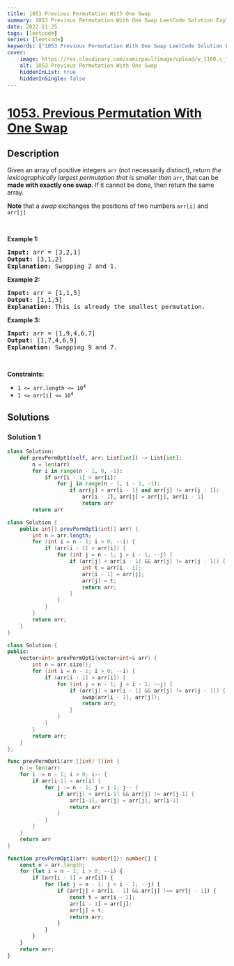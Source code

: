 ```yaml
---
title: 1053 Previous Permutation With One Swap
summary: 1053 Previous Permutation With One Swap LeetCode Solution Explained
date: 2022-11-25
tags: [leetcode]
series: [leetcode]
keywords: ["1053 Previous Permutation With One Swap LeetCode Solution Explained in all languages", "1053 Previous Permutation With One Swap", "LeetCode", "leetcode solution in Python3 C++ Java Go PHP Ruby Swift TypeScript Rust C# JavaScript C", "GeeksforGeeks", "InterviewBit", "Coding Ninjas", "HackerRank", "HackerEarth", "CodeChef", "TopCoder", "AlgoExpert", "freeCodeCamp", "Codeforces", "GitHub", "AtCoder", "Samir Paul"]
cover:
    image: https://res.cloudinary.com/samirpaul/image/upload/w_1100,c_fit,co_rgb:FFFFFF,l_text:Arial_75_bold:1053 Previous Permutation With One Swap - Solution Explained/problem-solving.webp
    alt: 1053 Previous Permutation With One Swap
    hiddenInList: true
    hiddenInSingle: false
---
```



# [1053. Previous Permutation With One Swap](https://leetcode.com/problems/previous-permutation-with-one-swap)


## Description

<p>Given an array of positive integers <code>arr</code> (not necessarily distinct), return <em>the </em><span data-keyword="lexicographically-smaller-array"><em>lexicographically</em></span><em> largest permutation that is smaller than</em> <code>arr</code>, that can be <strong>made with exactly one swap</strong>. If it cannot be done, then return the same array.</p>

<p><strong>Note</strong> that a <em>swap</em> exchanges the positions of two numbers <code>arr[i]</code> and <code>arr[j]</code></p>

<p>&nbsp;</p>
<p><strong class="example">Example 1:</strong></p>

<pre>
<strong>Input:</strong> arr = [3,2,1]
<strong>Output:</strong> [3,1,2]
<strong>Explanation:</strong> Swapping 2 and 1.
</pre>

<p><strong class="example">Example 2:</strong></p>

<pre>
<strong>Input:</strong> arr = [1,1,5]
<strong>Output:</strong> [1,1,5]
<strong>Explanation:</strong> This is already the smallest permutation.
</pre>

<p><strong class="example">Example 3:</strong></p>

<pre>
<strong>Input:</strong> arr = [1,9,4,6,7]
<strong>Output:</strong> [1,7,4,6,9]
<strong>Explanation:</strong> Swapping 9 and 7.
</pre>

<p>&nbsp;</p>
<p><strong>Constraints:</strong></p>

<ul>
	<li><code>1 &lt;= arr.length &lt;= 10<sup>4</sup></code></li>
	<li><code>1 &lt;= arr[i] &lt;= 10<sup>4</sup></code></li>
</ul>

## Solutions

### Solution 1

<!-- tabs:start -->

```python
class Solution:
    def prevPermOpt1(self, arr: List[int]) -> List[int]:
        n = len(arr)
        for i in range(n - 1, 0, -1):
            if arr[i - 1] > arr[i]:
                for j in range(n - 1, i - 1, -1):
                    if arr[j] < arr[i - 1] and arr[j] != arr[j - 1]:
                        arr[i - 1], arr[j] = arr[j], arr[i - 1]
                        return arr
        return arr
```

```java
class Solution {
    public int[] prevPermOpt1(int[] arr) {
        int n = arr.length;
        for (int i = n - 1; i > 0; --i) {
            if (arr[i - 1] > arr[i]) {
                for (int j = n - 1; j > i - 1; --j) {
                    if (arr[j] < arr[i - 1] && arr[j] != arr[j - 1]) {
                        int t = arr[i - 1];
                        arr[i - 1] = arr[j];
                        arr[j] = t;
                        return arr;
                    }
                }
            }
        }
        return arr;
    }
}
```

```cpp
class Solution {
public:
    vector<int> prevPermOpt1(vector<int>& arr) {
        int n = arr.size();
        for (int i = n - 1; i > 0; --i) {
            if (arr[i - 1] > arr[i]) {
                for (int j = n - 1; j > i - 1; --j) {
                    if (arr[j] < arr[i - 1] && arr[j] != arr[j - 1]) {
                        swap(arr[i - 1], arr[j]);
                        return arr;
                    }
                }
            }
        }
        return arr;
    }
};
```

```go
func prevPermOpt1(arr []int) []int {
	n := len(arr)
	for i := n - 1; i > 0; i-- {
		if arr[i-1] > arr[i] {
			for j := n - 1; j > i-1; j-- {
				if arr[j] < arr[i-1] && arr[j] != arr[j-1] {
					arr[i-1], arr[j] = arr[j], arr[i-1]
					return arr
				}
			}
		}
	}
	return arr
}
```

```ts
function prevPermOpt1(arr: number[]): number[] {
    const n = arr.length;
    for (let i = n - 1; i > 0; --i) {
        if (arr[i - 1] > arr[i]) {
            for (let j = n - 1; j > i - 1; --j) {
                if (arr[j] < arr[i - 1] && arr[j] !== arr[j - 1]) {
                    const t = arr[i - 1];
                    arr[i - 1] = arr[j];
                    arr[j] = t;
                    return arr;
                }
            }
        }
    }
    return arr;
}
```

<!-- tabs:end -->

<!-- end -->
